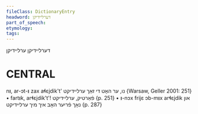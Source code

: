 ```yaml
---
fileClass: DictionaryEntry
headword: דערליידיקן
part_of_speech: 
etymology: 
tags: 
---
```

דערליידיקן
ערליידיקן

CENTRAL
========

nᵻ, ar-ɔt-ᵻ zax aɬɛjdik't' נו, ער האָט די זאַך ערליידיקט {Warsaw, Geller 2001: 251}
	•	fartᵻk, arɬɛjdik't'! פֿאַרטיק, ערליידיקט {p. 251}
	•	ᵻ-nɔx frijɛ ɔb-mᵻx arɬɛjdik און נאָך פֿריִער האָב איך מיך ערליידיקט {p. 287}
